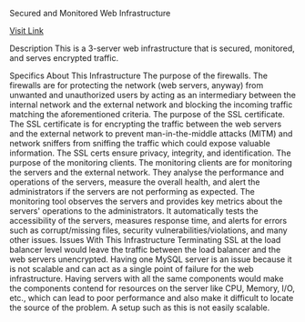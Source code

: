 Secured and Monitored Web Infrastructure

[Visit Link](https://github.com/Mimo-oo/alx-system_engineering-devops/blob/master/0x09-web_infrastructure_design/2-secured_and_monitored_web_infrastructure.png)

Description
This is a 3-server web infrastructure that is secured, monitored, and serves encrypted traffic.

Specifics About This Infrastructure
The purpose of the firewalls.
The firewalls are for protecting the network (web servers, anyway) from unwanted and unauthorized users by acting as an intermediary between the internal network and the external network and blocking the incoming traffic matching the aforementioned criteria.
The purpose of the SSL certificate.
The SSL certificate is for encrypting the traffic between the web servers and the external network to prevent man-in-the-middle attacks (MITM) and network sniffers from sniffing the traffic which could expose valuable information. The SSL certs ensure privacy, integrity, and identification.
The purpose of the monitoring clients.
The monitoring clients are for monitoring the servers and the external network. They analyse the performance and operations of the servers, measure the overall health, and alert the administrators if the servers are not performing as expected. The monitoring tool observes the servers and provides key metrics about the servers' operations to the administrators. It automatically tests the accessibility of the servers, measures response time, and alerts for errors such as corrupt/missing files, security vulnerabilities/violations, and many other issues.
Issues With This Infrastructure
Terminating SSL at the load balancer level would leave the traffic between the load balancer and the web servers unencrypted.
Having one MySQL server is an issue because it is not scalable and can act as a single point of failure for the web infrastructure.
Having servers with all the same components would make the components contend for resources on the server like CPU, Memory, I/O, etc., which can lead to poor performance and also make it difficult to locate the source of the problem. A setup such as this is not easily scalable.
